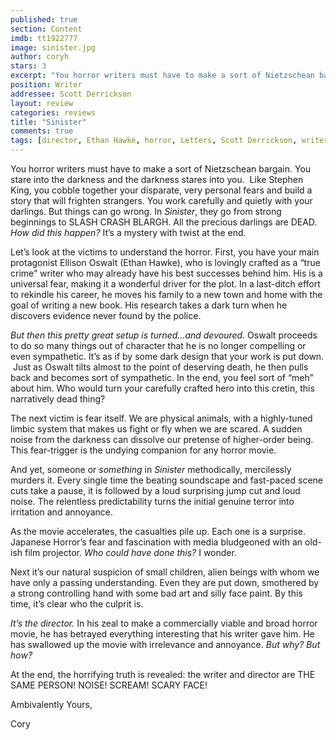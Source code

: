 ```yaml
---
published: true
section: Content
imdb: tt1922777
image: sinister.jpg
author: coryh
stars: 3
excerpt: "You horror writers must have to make a sort of Nietzschean bargain. You stare into the darkness and the darkness stares into you. &nbsp;Like Stephen King, you cobble together your disparate, very personal fears and build a story that will frighten strangers. You work carefully and quietly with your darlings. But things can go wrong. In <em>Sinister</em>, they go from strong beginnings to SLASH CRASH BLARGH. All the precious darlings are DEAD. <em>How did this happen?</em> It&rsquo;s a mystery with twist at the end."
position: Writer
addressee: Scott Derrickson
layout: review
categories: reviews
title: "Sinister"
comments: true
tags: [director, Ethan Hawke, horror, Letters, Scott Derrickson, writer]
---
```

<p>You horror writers must have to make a sort of Nietzschean bargain. You stare into the darkness and the darkness stares into you. &nbsp;Like Stephen King, you cobble together your disparate, very personal fears and build a story that will frighten strangers. You work carefully and quietly with your darlings. But things can go wrong. In <em>Sinister</em>, they go from strong beginnings to SLASH CRASH BLARGH. All the precious darlings are DEAD. <em>How did this happen?</em> It&rsquo;s a mystery with twist at the end.&nbsp;</p>
<p>Let&rsquo;s look at the victims to understand the horror. First, you have your main protagonist Ellison Oswalt (Ethan Hawke), who is lovingly crafted as a &ldquo;true crime&rdquo; writer who may already have his best successes behind him. His is a universal fear, making it a wonderful driver for the plot. In a last-ditch effort to rekindle his career, he moves his family to a new town and home with the goal of writing a new book. His research takes a dark turn when he discovers evidence never found by the police.</p>
<p><em>But then this pretty great setup is turned&hellip;and devoured. </em>Oswalt proceeds to do so many things out of character that he is no longer compelling or even sympathetic. It&rsquo;s as if by some dark design that your work is put down. &nbsp;Just as Oswalt tilts almost to the point of deserving death, he then pulls back and becomes sort of sympathetic. In the end, you feel sort of &ldquo;meh&rdquo; about him. Who would turn your carefully crafted hero into this cretin, this narratively dead thing? &nbsp;&nbsp;&nbsp;&nbsp;&nbsp;&nbsp;&nbsp;&nbsp;&nbsp;&nbsp;&nbsp; <em>&nbsp;</em></p>
<p>The next victim is fear itself. We are physical animals, with a highly-tuned limbic system that makes us fight or fly when we are scared. A sudden noise from the darkness can dissolve our pretense of higher-order being. This fear-trigger is the undying companion for any horror movie.</p>
<p>And yet, someone or <em>something </em>in <em>Sinister</em> methodically, mercilessly murders it. Every single time the beating soundscape and fast-paced scene cuts take a pause, it is followed by a loud surprising jump cut and loud noise. The relentless predictability turns the initial genuine terror into irritation and annoyance.</p>
<p>As the movie accelerates, the casualties pile up. Each one is a surprise. Japanese Horror&rsquo;s fear and fascination with media bludgeoned with an old-ish film projector. <em>Who could have done this? </em>I wonder.<em>&nbsp;</em></p>
<p>Next it&rsquo;s our natural suspicion of small children, alien beings with whom we have only a passing understanding. Even they are put down, smothered by a strong controlling hand with some bad art and silly face paint. By this time, it&rsquo;s clear who the culprit is.</p>
<p><em>It&rsquo;s the director. </em>In his zeal to make a commercially viable and broad horror movie, he has betrayed everything interesting that his writer gave him. He has swallowed up the movie with irrelevance and annoyance. <em>But why? But how?</em></p>
<p>At the end, the horrifying truth is revealed: the writer and director are THE SAME PERSON! NOISE! SCREAM! SCARY FACE!</p>
<p>Ambivalently Yours,</p>
<p>Cory</p>